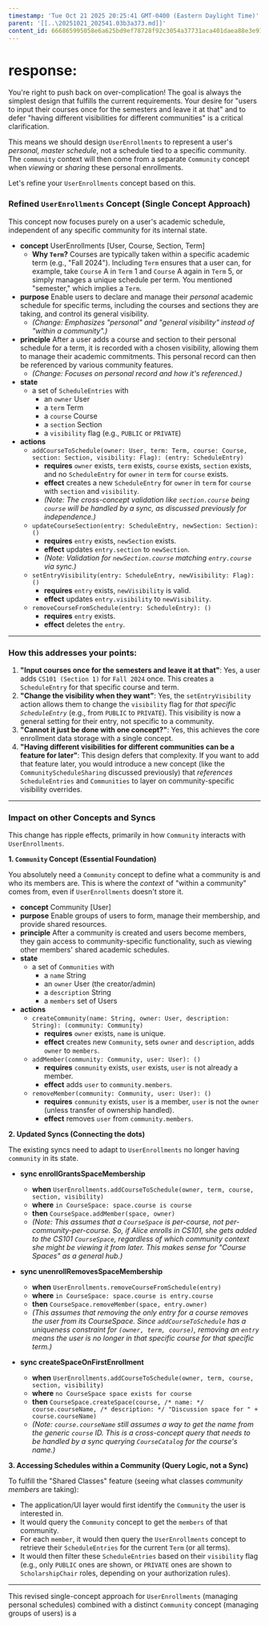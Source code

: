 ```yaml
---
timestamp: 'Tue Oct 21 2025 20:25:41 GMT-0400 (Eastern Daylight Time)'
parent: '[[..\20251021_202541.03b3a373.md]]'
content_id: 666865995058e6a625bd9ef78728f92c3054a37731aca401daea88e3e9137b27
---
```


# response:

You're right to push back on over-complication! The goal is always the simplest design that fulfills the current requirements. Your desire for "users to input their courses once for the semesters and leave it at that" and to defer "having different visibilities for different communities" is a critical clarification.

This means we should design `UserEnrollments` to represent a user's *personal, master schedule*, not a schedule tied to a specific community. The `community` context will then come from a separate `Community` concept when *viewing* or *sharing* these personal enrollments.

Let's refine your `UserEnrollments` concept based on this.

### Refined `UserEnrollments` Concept (Single Concept Approach)

This concept now focuses purely on a user's academic schedule, independent of any specific community for its internal state.

* **concept** UserEnrollments \[User, Course, Section, Term]
  * **Why `Term`?** Courses are typically taken within a specific academic term (e.g., "Fall 2024"). Including `Term` ensures that a user can, for example, take `Course` A in `Term` 1 and `Course` A again in `Term` 5, or simply manages a unique schedule per term. You mentioned "semester," which implies a `Term`.
* **purpose**
  Enable users to declare and manage their *personal* academic schedule for specific terms, including the courses and sections they are taking, and control its general visibility.
  * *(Change: Emphasizes "personal" and "general visibility" instead of "within a community".)*
* **principle**
  After a user adds a course and section to their personal schedule for a term, it is recorded with a chosen visibility, allowing them to manage their academic commitments. This personal record can then be referenced by various community features.
  * *(Change: Focuses on personal record and how it's *referenced*.)*
* **state**
  * a set of `ScheduleEntries` with
    * an `owner` User
    * a `term` Term
    * a `course` Course
    * a `section` Section
    * a `visibility` flag (e.g., `PUBLIC` or `PRIVATE`)
* **actions**
  * `addCourseToSchedule(owner: User, term: Term, course: Course, section: Section, visibility: Flag): (entry: ScheduleEntry)`
    * **requires** `owner` exists, `term` exists, `course` exists, `section` exists, and no `ScheduleEntry` for `owner` in `term` for `course` exists.
    * **effect** creates a new `ScheduleEntry` for `owner` in `term` for `course` with `section` and `visibility`.
    * *(Note: The cross-concept validation like `section.course` being `course` will be handled by a sync, as discussed previously for independence.)*
  * `updateCourseSection(entry: ScheduleEntry, newSection: Section): ()`
    * **requires** `entry` exists, `newSection` exists.
    * **effect** updates `entry.section` to `newSection`.
    * *(Note: Validation for `newSection.course` matching `entry.course` via sync.)*
  * `setEntryVisibility(entry: ScheduleEntry, newVisibility: Flag): ()`
    * **requires** `entry` exists, `newVisibility` is valid.
    * **effect** updates `entry.visibility` to `newVisibility`.
  * `removeCourseFromSchedule(entry: ScheduleEntry): ()`
    * **requires** `entry` exists.
    * **effect** deletes the `entry`.

***

### How this addresses your points:

1. **"Input courses once for the semesters and leave it at that"**: Yes, a user adds `CS101 (Section 1)` for `Fall 2024` once. This creates a `ScheduleEntry` for that specific course and term.
2. **"Change the visibility when they want"**: Yes, the `setEntryVisibility` action allows them to change the `visibility` flag for *that specific `ScheduleEntry`* (e.g., from `PUBLIC` to `PRIVATE`). This visibility is now a general setting for their entry, not specific to a community.
3. **"Cannot it just be done with one concept?"**: Yes, this achieves the core enrollment data storage with a single concept.
4. **"Having different visibilities for different communities can be a feature for later"**: This design defers that complexity. If you want to add that feature later, you would introduce a new concept (like the `CommunityScheduleSharing` discussed previously) that *references* `ScheduleEntries` and `Communities` to layer on community-specific visibility overrides.

***

### Impact on other Concepts and Syncs

This change has ripple effects, primarily in how `Community` interacts with `UserEnrollments`.

**1. `Community` Concept (Essential Foundation)**

You absolutely need a `Community` concept to define what a community is and who its members are. This is where the *context* of "within a community" comes from, even if `UserEnrollments` doesn't store it.

* **concept** Community \[User]
* **purpose** Enable groups of users to form, manage their membership, and provide shared resources.
* **principle** After a community is created and users become members, they gain access to community-specific functionality, such as viewing other members' shared academic schedules.
* **state**
  * a set of `Communities` with
    * a `name` String
    * an `owner` User (the creator/admin)
    * a `description` String
    * a `members` set of Users
* **actions**
  * `createCommunity(name: String, owner: User, description: String): (community: Community)`
    * **requires** `owner` exists, `name` is unique.
    * **effect** creates new `Community`, sets `owner` and `description`, adds `owner` to `members`.
  * `addMember(community: Community, user: User): ()`
    * **requires** `community` exists, `user` exists, `user` is not already a member.
    * **effect** adds `user` to `community.members`.
  * `removeMember(community: Community, user: User): ()`
    * **requires** `community` exists, `user` is a member, `user` is not the `owner` (unless transfer of ownership handled).
    * **effect** removes `user` from `community.members`.

**2. Updated Syncs (Connecting the dots)**

The existing syncs need to adapt to `UserEnrollments` no longer having `community` in its state.

* **sync enrollGrantsSpaceMembership**
  * **when** `UserEnrollments.addCourseToSchedule(owner, term, course, section, visibility)`
  * **where** `in CourseSpace: space.course is course`
  * **then** `CourseSpace.addMember(space, owner)`
  * *(Note: This assumes that a `CourseSpace` is per-course, not per-community-per-course. So, if Alice enrolls in CS101, she gets added to the CS101 `CourseSpace`, regardless of which community context she might be viewing it from later. This makes sense for "Course Spaces" as a general hub.)*

* **sync unenrollRemovesSpaceMembership**
  * **when** `UserEnrollments.removeCourseFromSchedule(entry)`
  * **where** `in CourseSpace: space.course is entry.course`
  * **then** `CourseSpace.removeMember(space, entry.owner)`
  * *(This assumes that removing the *only* entry for a course removes the user from its CourseSpace. Since `addCourseToSchedule` has a uniqueness constraint for `(owner, term, course)`, removing an `entry` means the user is no longer in that specific course for that specific term.)*

* **sync createSpaceOnFirstEnrollment**
  * **when** `UserEnrollments.addCourseToSchedule(owner, term, course, section, visibility)`
  * **where** `no CourseSpace space exists for course`
  * **then** `CourseSpace.createSpace(course, /* name: */ course.courseName, /* description: */ "Discussion space for " + course.courseName)`
  * *(Note: `course.courseName` still assumes a way to get the name from the generic `course` ID. This is a cross-concept query that needs to be handled by a sync querying `CourseCatalog` for the course's name.)*

**3. Accessing Schedules within a Community (Query Logic, not a Sync)**

To fulfill the "Shared Classes" feature (seeing what classes *community members* are taking):

* The application/UI layer would first identify the `Community` the user is interested in.
* It would query the `Community` concept to get the `members` of that community.
* For each `member`, it would then query the `UserEnrollments` concept to retrieve their `ScheduleEntries` for the current `Term` (or all terms).
* It would then filter these `ScheduleEntries` based on their `visibility` flag (e.g., only `PUBLIC` ones are shown, or `PRIVATE` ones are shown to `ScholarshipChair` roles, depending on your authorization rules).

***

This revised single-concept approach for `UserEnrollments` (managing personal schedules) combined with a distinct `Community` concept (managing groups of users) is a
